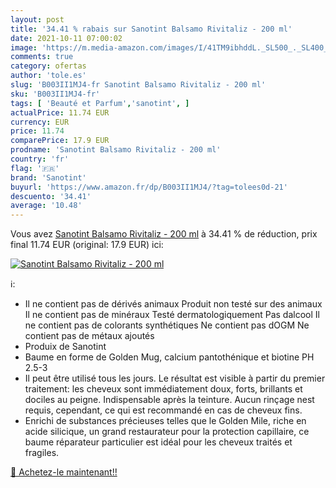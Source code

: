 ```yaml
---
layout: post
title: '34.41 % rabais sur Sanotint Balsamo Rivitaliz - 200 ml'
date: 2021-10-11 07:00:02
image: 'https://m.media-amazon.com/images/I/41TM9ibhddL._SL500_._SL400_.jpg'
comments: true
category: ofertas
author: 'tole.es'
slug: 'B003II1MJ4-fr Sanotint Balsamo Rivitaliz - 200 ml'
sku: 'B003II1MJ4-fr'
tags: [ 'Beauté et Parfum','sanotint', ]
actualPrice: 11.74 EUR
currency: EUR
price: 11.74
comparePrice: 17.9 EUR
prodname: 'Sanotint Balsamo Rivitaliz - 200 ml'
country: 'fr'
flag: '🇫🇷'
brand: 'Sanotint'
buyurl: 'https://www.amazon.fr/dp/B003II1MJ4/?tag=tolees0d-21'
descuento: '34.41'
average: '10.48'
---
```


Vous avez [Sanotint Balsamo Rivitaliz - 200 ml](https://www.amazon.fr/dp/B003II1MJ4/?tag=tolees0d-21)  à  34.41 % de réduction, prix final  11.74 EUR (original: 17.9 EUR) ici:

[![Sanotint Balsamo Rivitaliz - 200 ml](https://m.media-amazon.com/images/I/41TM9ibhddL._SL500_._SL400_.jpg)](https://www.amazon.fr/dp/B003II1MJ4/?tag=tolees0d-21)

ℹ️:

- Il ne contient pas de dérivés animaux Produit non testé sur des animaux Il ne contient pas de minéraux Testé dermatologiquement Pas dalcool Il ne contient pas de colorants synthétiques Ne contient pas dOGM Ne contient pas de métaux ajoutés
- Produix de Sanotint
- Baume en forme de Golden Mug, calcium pantothénique et biotine PH 2.5-3
- Il peut être utilisé tous les jours. Le résultat est visible à partir du premier traitement: les cheveux sont immédiatement doux, forts, brillants et dociles au peigne. Indispensable après la teinture. Aucun rinçage nest requis, cependant, ce qui est recommandé en cas de cheveux fins.
- Enrichi de substances précieuses telles que le Golden Mile, riche en acide silicique, un grand restaurateur pour la protection capillaire, ce baume réparateur particulier est idéal pour les cheveux traités et fragiles.

[🛒 Achetez-le maintenant!!](https://www.amazon.fr/dp/B003II1MJ4/?tag=tolees0d-21)
